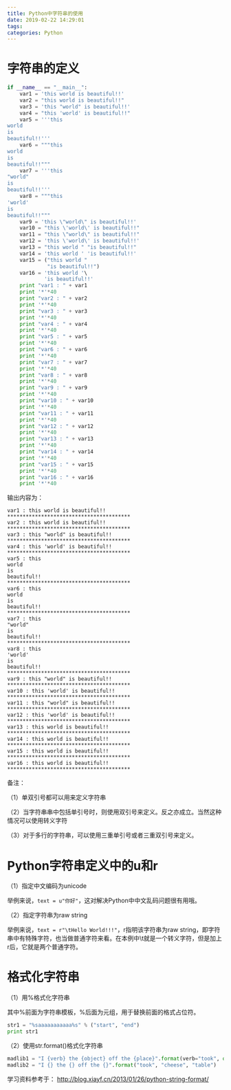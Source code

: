 ```yaml
---
title: Python中字符串的使用
date: 2019-02-22 14:29:01
tags:
categories: Python
---
```


# 字符串的定义

```python
if __name__ == "__main__":
    var1 = 'this world is beautiful!!'
    var2 = "this world is beautiful!!"
    var3 = 'this "world" is beautiful!!'
    var4 = "this 'world' is beautiful!!"
    var5 = '''this 
world 
is 
beautiful!!'''
    var6 = """this 
world 
is 
beautiful!!"""
    var7 = '''this 
"world" 
is 
beautiful!!'''
    var8 = """this 
'world' 
is 
beautiful!!"""
    var9 = 'this \"world\" is beautiful!!'
    var10 = "this \'world\' is beautiful!!"
    var11 = "this \"world\" is beautiful!!"
    var12 = 'this \'world\' is beautiful!!'
    var13 = "this world " "is beautiful!!"
    var14 = 'this world ' 'is beautiful!!'
    var15 = ("this world " 
             "is beautiful!!")
    var16 = 'this world '\
            'is beautiful!!'
    print "var1 : " + var1
    print '*'*40
    print "var2 : " + var2
    print '*'*40
    print "var3 : " + var3
    print '*'*40
    print "var4 : " + var4
    print '*'*40
    print "var5 : " + var5
    print '*'*40
    print "var6 : " + var6
    print '*'*40
    print "var7 : " + var7
    print '*'*40
    print "var8 : " + var8
    print '*'*40
    print "var9 : " + var9
    print '*'*40
    print "var10 : " + var10
    print '*'*40
    print "var11 : " + var11
    print '*'*40
    print "var12 : " + var12
    print '*'*40
    print "var13 : " + var13
    print '*'*40
    print "var14 : " + var14
    print '*'*40
    print "var15 : " + var15
    print '*'*40
    print "var16 : " + var16
    print '*'*40
```

输出内容为：

```text
var1 : this world is beautiful!!
****************************************
var2 : this world is beautiful!!
****************************************
var3 : this "world" is beautiful!!
****************************************
var4 : this 'world' is beautiful!!
****************************************
var5 : this 
world 
is 
beautiful!!
****************************************
var6 : this 
world 
is 
beautiful!!
****************************************
var7 : this 
"world" 
is 
beautiful!!
****************************************
var8 : this 
'world' 
is 
beautiful!!
****************************************
var9 : this "world" is beautiful!!
****************************************
var10 : this 'world' is beautiful!!
****************************************
var11 : this "world" is beautiful!!
****************************************
var12 : this 'world' is beautiful!!
****************************************
var13 : this world is beautiful!!
****************************************
var14 : this world is beautiful!!
****************************************
var15 : this world is beautiful!!
****************************************
var16 : this world is beautiful!!
****************************************
```

备注：

（1）单双引号都可以用来定义字符串

（2）当字符串串中包括单引号时，则使用双引号来定义。反之亦成立。当然这种情况可以使用转义字符

（3）对于多行的字符串，可以使用三重单引号或者三重双引号来定义。

# Python字符串定义中的u和r

（1）指定中文编码为unicode

举例来说，`text = u"你好"`，这对解决Python中中文乱码问题很有用哦。

（2）指定字符串为raw string

举例来说，`text = r"\tHello World!!!"`，r指明该字符串为raw string，即字符串中有特殊字符，也当做普通字符来看。在本例中\t就是一个转义字符，但是加上r后，它就是两个普通字符。

# 格式化字符串

（1）用%格式化字符串

其中%前面为字符串模板，%后面为元组，用于替换前面的格式占位符。

```python
str1 = "%saaaaaaaaaaa%s" % ("start", "end")
print str1
```

（2）使用str.format()格式化字符串

```python
madlib1 = "I {verb} the {object} off the {place}".format(verb="took", object="cheese", place="table")
madlib2 = "I {} the {} off the {}".format("took", "cheese", "table")
```


学习资料参考于：
http://blog.xiayf.cn/2013/01/26/python-string-format/
